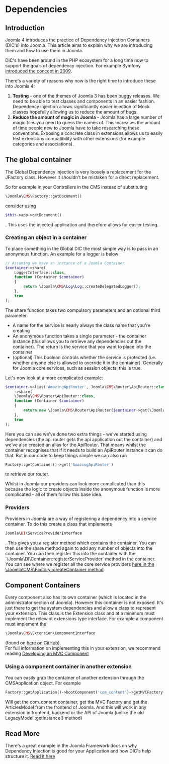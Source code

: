 Dependencies
============

## Introduction

Joomla 4 introduces the practice of Dependency Injection Containers
(DIC's) into Joomla. This article aims to explain why we are introducing
them and how to use them in Joomla.

DIC's have been around in the PHP ecosystem for a long time now to
support the goals of dependency injection. For example Symfony
[introduced the concept
in 2009](http://fabien.potencier.org/do-you-need-a-dependency-injection-container.html).

There's a variety of reasons why now is the right time to introduce
these into Joomla 4:

1.  **Testing** - one of the themes of Joomla 3 has been buggy releases.
    We need to be able to test classes and components in an easier
    fashion. Dependency injection allows significantly easier injection
    of Mock classes hopefully allowing us to reduce the amount of bugs.
2.  **Reduce the amount of magic in Joomla** - Joomla has a large number
    of magic files you need to guess the names of. This increases the
    amount of time people new to Joomla have to take researching these
    conventions. Exposing a concrete class in extensions allows us to
    easily test extensions compatibility with other extensions (for
    example categories and associations).

## The global container

The Global Dependency injection is very loosely a replacement for the
JFactory class. However it shouldn't be mistaken for a direct
replacement.

So for example in your Controllers in the CMS instead of substituting

``` php
\Joomla\CMS\Factory::getDocument()
```

consider using

``` php
$this->app->getDocument()
```

. This uses the injected application and therefore allows for easier
testing.

### Creating an object in a container

To place something in the Global DIC the most simple way is to pass in
an anonymous function. An example for a logger is below

``` php
// Assuming we have an instance of a Joomla Container
$container->share(
    LoggerInterface::class,
    function (Container $container)
    {
        return \Joomla\CMS\Log\Log::createDelegatedLogger();
    },
    true
);
```

The share function takes two compulsory parameters and an optional third
parameter.

  - A name for the service is nearly always the class name that you're
    creating
  - An anonymous function takes a single parameter - the container
    instance (this allows you to retrieve any dependencies out the
    container). The return is the service that you want to place into
    the container
  - (optional) This boolean controls whether the service is protected
    (i.e. whether anyone else is allowed to override it in the
    container). Generally for Joomla core services, such as session
    objects, this is true.

Let's now look at a more complicated
example:

``` php
$container->alias('AmazingApiRouter', Joomla\CMS\Router\ApiRouter::class)
    ->share(
    \Joomla\CMS\Router\ApiRouter::class,
    function (Container $container)
    {
        return new \Joomla\CMS\Router\ApiRouter($container->get(\Joomla\CMS\Application\ApiApplication::class));
    },
    true
);
```

Here you can see we've done two extra things - we've started using
dependencies (the api router gets the api application out the container)
and we've also created an alias for the ApiRouter. That means whilst the
container recognises that if it needs to build an ApiRouter instance it
can do that. But in our code to keep things simple we can also run

``` php
Factory::getContainer()->get('AmazingApiRouter')
```

to retrieve our router.

Whilst in Joomla our providers can look more complicated than this
because the logic to create objects inside the anonymous function is
more complicated - all of them follow this base idea.

### Providers

Providers in Joomla are a way of registering a dependency into a service
container. To do this create a class that implements

``` php
Joomla\DI\ServiceProviderInterface
```

. This gives you a register method which contains the container. You can
then use the share method again to add any number of objects into the
container. You can then register this into the container with the
\`\\Joomla\\DI\\Container::registerServiceProvider\` method in the
container. You can see where we register all the core service providers
[here in the \\Joomla\\CMS\\Factory::createContainer
method](https://github.com/joomla/joomla-cms/blob/4.0-dev/libraries/src/Factory.php#L570-L594)

## Component Containers

Every component also has its own container (which is located in the
administrator section of Joomla). However this container is not exposed.
It's just there to get the system dependencies and allow a class to
represent your extension. This class is the Extension class and at a
minimum must implement the relevant extensions type interface. For
example a component must implement the

``` php
\Joomla\CMS\Extension\ComponentInterface
```

(found on [here on
GitHub](https://github.com/joomla/joomla-cms/blob/4.0-dev/libraries/src/Extension/ComponentInterface.php)).  
For full information on implementing this in your extension, we
recommend reading [Developing an MVC
Component](https://docs.joomla.org/S:MyLanguage/J4.x:Developing_an_MVC_Component "wikilink")

### Using a component container in another extension

You can easily grab the container of another extension through the
CMSApplication object. For
example

``` php
Factory::getApplication()->bootComponent('com_content')->getMVCFactory()->createModel('Articles', 'Site');
```

Will get the com\_content container, get the MVC Factory and get the
ArticlesModel from the frontend of Joomla. And this will work in any
extension in frontend, backend or the API of Joomla (unlike the old
LegacyModel::getInstance() method)

## Read More

There's a great example in the Joomla Framework docs on why Dependency
Injection is good for your Application and how DIC's help structure it.
[Read it
here](https://github.com/joomla-framework/di/blob/2.0-dev/docs/why-dependency-injection.md)
